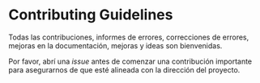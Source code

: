 # Contributing Guidelines

Todas las contribuciones, informes de errores, correcciones de errores, mejoras en la documentación, mejoras y ideas son bienvenidas.

Por favor, abrí una *issue* antes de comenzar una contribución importante para asegurarnos de que esté alineada con la dirección del proyecto.
